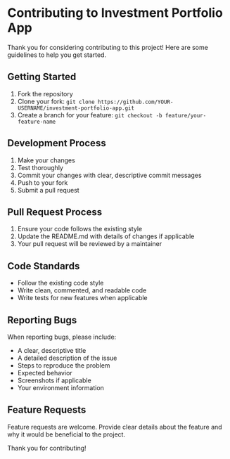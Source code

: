 # Contributing to Investment Portfolio App

Thank you for considering contributing to this project! Here are some guidelines to help you get started.

## Getting Started

1. Fork the repository
2. Clone your fork: `git clone https://github.com/YOUR-USERNAME/investment-portfolio-app.git`
3. Create a branch for your feature: `git checkout -b feature/your-feature-name`

## Development Process

1. Make your changes
2. Test thoroughly
3. Commit your changes with clear, descriptive commit messages
4. Push to your fork
5. Submit a pull request

## Pull Request Process

1. Ensure your code follows the existing style
2. Update the README.md with details of changes if applicable
3. Your pull request will be reviewed by a maintainer

## Code Standards

- Follow the existing code style
- Write clean, commented, and readable code
- Write tests for new features when applicable

## Reporting Bugs

When reporting bugs, please include:

- A clear, descriptive title
- A detailed description of the issue
- Steps to reproduce the problem
- Expected behavior
- Screenshots if applicable
- Your environment information

## Feature Requests

Feature requests are welcome. Provide clear details about the feature and why it would be beneficial to the project.

Thank you for contributing! 